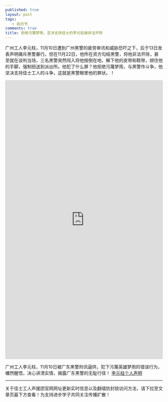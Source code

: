 ```yaml
---
published: true
layout: post
tags: 
   - 自白书
comments: true
title: 拒绝污蔑梦雨，坚决支持佳士的李元柱被非法开除
---
```


广州工人李元柱，11月10日遭到广州黑警的疲劳审讯和威胁恐吓之下，后于13日发表声明痛斥黑警暴行。但在11月22日，他所在资方勾结黑警，将他非法开除，甚至就在谈判当场，三名黑警突然闯入将他按倒在地，解下他的皮带和鞋带，绑住他的手脚，强制扭送到派出所。他犯了什么罪？他拒绝污蔑梦雨，与黑警作斗争，他坚决支持佳士工人的斗争，这就是黑警眼里他的罪状。！

<div style="width: 100%; height: 0px; position: relative; padding-bottom: 177.340%;"><iframe src="https://streamable.com/s/go7tr/hxhdgx" frameborder="0" width="100%" height="100%" allowfullscreen style="width: 100%; height: 100%; position: absolute;"></iframe></div>


广州工人李元柱，11月10日被广东黑警刑讯逼供，犯下污蔑英雄梦雨的错误行为，幡然醒悟，决心讲清实情，揭露广东黑警的无耻行径！
[李元柱个人声明](https://xunzhaoshiliantongzhi.github.io/lyzsm01)

---
关于佳士工人声援团官网网址更新实时信息以及翻墙防封锁访问方法，请下拉至文章页最下方查看！为支持进步学子共同关注传播扩散！
